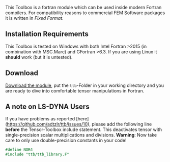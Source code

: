 This Toolbox is a fortran module which can be used inside modern Fortran compilers. For compatibility reasons to commercial FEM Software packages it is written in _Fixed Format_.

## Installation Requirements
This Toolbox is tested on Windows with both Intel Fortran >2015 (in combination with MSC.Marc) and GFortran >6.3. If you are using Linux it **should** work (but it is untested).

## Download
[Download the module](https://github.com/adtzlr/ttb/archive/main.zip), put the `ttb`-Folder in your working directory and you are ready to dive into comfortable tensor manipulations in Fortran.

## A note on LS-DYNA Users
If you have problems as reported [here] (https://github.com/adtzlr/ttb/issues/10), please add the following line **before** the Tensor-Toolbox include statement. This deactivates tensor with single-precision scalar multiplications and divisions. **Warning**: Now take care to only use double-precision constants in your code!

```fortran
#define NOR4
#include "ttb/ttb_library.F"
```